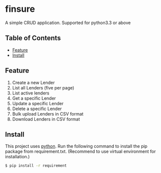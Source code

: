 # finsure

A simple CRUD application. Supported for python3.3 or above

## Table of Contents

- [Feature](#feature)
- [Install](#install)

## Feature
1. Create a new Lender
2. List all Lenders (five per page)
1. List active lenders
3. Get a specific Lender
4. Update a specific Lender
5. Delete a specific Lender
6. Bulk upload Lenders in CSV format 
7. Download Lenders in CSV format

## Install

This project uses [python](https://www.python.org/). Run the following command to install the pip package from requirement.txt. (Recommend to use virtual environment for installation.)

```sh
$ pip install -r requirement
```
